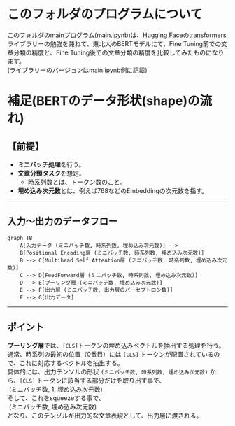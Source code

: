 # このフォルダのプログラムについて

このフォルダのmainプログラム(main.ipynb)は、Hugging Faceのtransformersライブラリーの勉強を兼ねて、東北大のBERTモデルにて、Fine Tuning前での文章分類の精度と、Fine Tuning後での文章分類の精度を比較してみたものになります。<br>
(ライブラリーのバージョンはmain.ipynb側に記載)





# 補足(BERTのデータ形状(shape)の流れ)

## 【前提】

- **ミニバッチ処理**を行う。
- **文章分類タスク**を想定。
  - 時系列数とは、トークン数のこと。
- **埋め込み次元数**とは、例えば768などのEmbeddingの次元数を指す。

---

## 入力〜出力のデータフロー

```mermaid
graph TB
    A[入力データ (ミニバッチ数, 時系列数, 埋め込み次元数)] --> 
    B[Positional Encoding層 (ミニバッチ数, 時系列数, 埋め込み次元数)]
    B --> C[Multihead Self Attention層 (ミニバッチ数, 時系列数, 埋め込み次元数)]
    C --> D[FeedForward層 (ミニバッチ数, 時系列数, 埋め込み次元数)]
    D --> E[プーリング層 (ミニバッチ数, 埋め込み次元数)]
    E --> F[出力層 (ミニバッチ数, 出力層のパーセプトロン数)]
    F --> G[出力データ]
```

---

## ポイント

**プーリング層**では、`[CLS]`トークンの埋め込みベクトルを抽出する処理を行う。<br>
通常、時系列の最初の位置（0番目）には `[CLS]` トークンが配置されているので、これに対応するベクトルを抽出する。<br>
具体的には、出力テンソルの形状 `(ミニバッチ数, 時系列数, 埋め込み次元数)` から、`[CLS]` トークンに該当する部分だけを取り出す事で、<br>
&nbsp;(ミニバッチ数, 1, 埋め込み次元数)<br>
そして、これをsqueezeする事で、<br>
&nbsp;(ミニバッチ数, 埋め込み次元数)<br>
となり、このテンソルが出力的な文章表現として、出力層に渡される。
